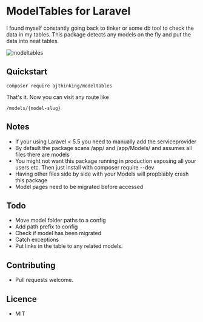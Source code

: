 # ModelTables for Laravel
I found myself constantly going back to tinker or some db tool to check the data in my tables. This package detects any models on the fly and put the data into neat tables.

<img src="https://image.ibb.co/b2b23k/modeltables.png" alt="modeltables" border="0">

## Quickstart
```
composer require ajthinking/modeltables
```
That's it. Now you can visit any route like 
```
/models/{model-slug}
```

## Notes
- If your using Laravel < 5.5 you need to manually add the serviceprovider
- By default the package scans /app/ and /app/Models/ and assumes all files there are models
- You might not want this package running in production exposing all your users etc. Then just install with composer require --dev
- Having other files side by side with your Models will propblably crash this package
- Model pages need to be migrated before accessed

## Todo
- Move model folder paths to a config
- Add path prefix to config
- Check if model has been migrated
- Catch exceptions
- Put links in the table to any related models.


## Contributing
- Pull requests welcome.

## Licence
- MIT
